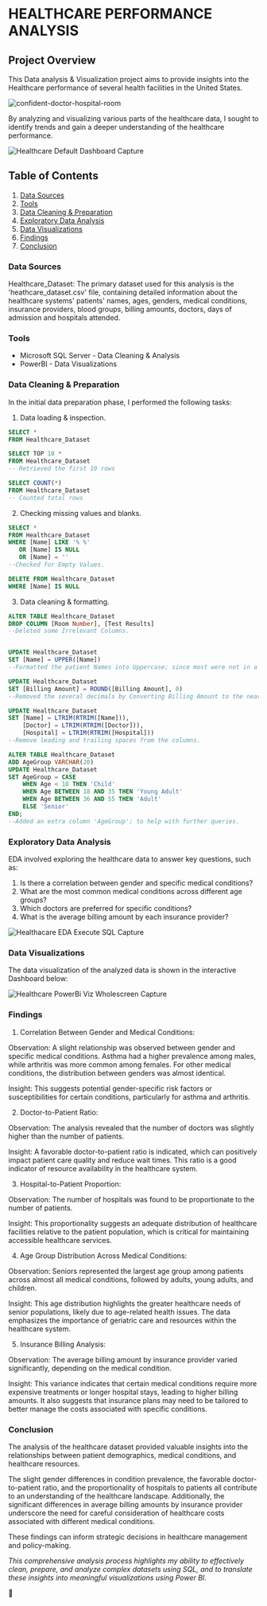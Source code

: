 # HEALTHCARE PERFORMANCE ANALYSIS


## Project Overview
This Data analysis & Visualization project aims to provide insights into the Healthcare performance of several health facilities in the United States.

![confident-doctor-hospital-room](https://github.com/user-attachments/assets/10f4356a-8b79-4157-8e07-26e61b84b111)

By analyzing and visualizing various parts of the healthcare data, I sought to identify trends and gain a deeper understanding of the healthcare performance.

![Healthcare Default Dashboard Capture](https://github.com/user-attachments/assets/24f1c773-6922-45ec-a378-78c4e2811a24)

## Table of Contents
1. [Data Sources](#data-sources)
2. [Tools](#tools)
3. [Data Cleaning & Preparation](#data-cleaning-&-preparation)
4. [Exploratory Data Analysis](#exploratory-data-analysis)
5. [Data Visualizations](#data-visualizations)
6. [Findings](#findings)
7. [Conclusion](#conclusion) 

### Data Sources
Healthcare_Dataset:
The primary dataset used for this analysis is the 'heathcare_dataset.csv' file, containing detailed information about the healthcare systems' patients' names, ages, genders, medical conditions, insurance providers, blood groups, billing amounts, doctors, days of admission and hospitals attended.

### Tools
- Microsoft SQL Server - Data Cleaning & Analysis
- PowerBI - Data Visualizations

### Data Cleaning & Preparation
In the initial data preparation phase, I performed the following tasks:
1. Data loading & inspection.

```sql
SELECT *
FROM Healthcare_Dataset

SELECT TOP 10 *
FROM Healthcare_Dataset
-- Retrieved the first 10 rows

SELECT COUNT(*)
FROM Healthcare_Dataset
-- Counted total rows
```

2. Checking missing values and blanks.
```sql
SELECT *
FROM Healthcare_Dataset
WHERE [Name] LIKE '% %'
   OR [Name] IS NULL
   OR [Name] = ''
--Checked for Empty Values.

DELETE FROM Healthcare_Dataset
WHERE [Name] IS NULL
```

3. Data cleaning & formatting.

```sql
ALTER TABLE Healthcare_Dataset
DROP COLUMN [Room Number], [Test Results]
--Deleted some Irrelevant Columns.


UPDATE Healthcare_Dataset
SET [Name] = UPPER([Name])
--Formatted the patient Names into Uppercase; since most were not in a uniform format.

UPDATE Healthcare_Dataset
SET [Billing Amount] = ROUND([Billing Amount], 0)
--Removed the several decimals by Converting Billing Amount to the nearest Whole Number.

UPDATE Healthcare_Dataset
SET [Name] = LTRIM(RTRIM([Name])),
    [Doctor] = LTRIM(RTRIM([Doctor])),
    [Hospital] = LTRIM(RTRIM([Hospital]))
--Remove leading and trailing spaces from the columns.

ALTER TABLE Healthcare_Dataset
ADD AgeGroup VARCHAR(20)
UPDATE Healthcare_Dataset
SET AgeGroup = CASE
    WHEN Age < 18 THEN 'Child'
    WHEN Age BETWEEN 18 AND 35 THEN 'Young Adult'
    WHEN Age BETWEEN 36 AND 55 THEN 'Adult'
    ELSE 'Senior'
END;
--Added an extra column 'AgeGroup'; to help with further queries.
```

### Exploratory Data Analysis
EDA involved exploring the healthcare data to answer key questions, such as:
1. Is there a correlation between gender and specific medical conditions?
2. What are the most common medical conditions across different age groups?
3. Which doctors are preferred for specific conditions?
4. What is the average billing amount by each insurance provider?

![Healthacare EDA Execute SQL Capture](https://github.com/user-attachments/assets/d1dd7da1-0a1a-44ac-b94b-190f97f15c60)

### Data Visualizations
The data visualization of the analyzed data is shown in the interactive Dashboard below:

![Healthcare PowerBi Viz Wholescreen Capture](https://github.com/user-attachments/assets/d47ed06f-1fec-42e8-952b-d1efa47cb2c1)

### Findings
1. Correlation Between Gender and Medical Conditions:

Observation: A slight relationship was observed between gender and specific medical conditions. Asthma had a higher prevalence among males, while arthritis was more common among females. For other medical conditions, the distribution between genders was almost identical.

Insight: This suggests potential gender-specific risk factors or susceptibilities for certain conditions, particularly for asthma and arthritis.

2. Doctor-to-Patient Ratio:

Observation: The analysis revealed that the number of doctors was slightly higher than the number of patients.

Insight: A favorable doctor-to-patient ratio is indicated, which can positively impact patient care quality and reduce wait times. This ratio is a good indicator of resource availability in the healthcare system.

3. Hospital-to-Patient Proportion:

Observation: The number of hospitals was found to be proportionate to the number of patients.

Insight: This proportionality suggests an adequate distribution of healthcare facilities relative to the patient population, which is critical for maintaining accessible healthcare services.

4. Age Group Distribution Across Medical Conditions:

Observation: Seniors represented the largest age group among patients across almost all medical conditions, followed by adults, young adults, and children.

Insight: This age distribution highlights the greater healthcare needs of senior populations, likely due to age-related health issues. The data emphasizes the importance of geriatric care and resources within the healthcare system.

5. Insurance Billing Analysis:

Observation: The average billing amount by insurance provider varied significantly, depending on the medical condition.

Insight: This variance indicates that certain medical conditions require more expensive treatments or longer hospital stays, leading to higher billing amounts. It also suggests that insurance plans may need to be tailored to better manage the costs associated with specific conditions.

### Conclusion
The analysis of the healthcare dataset provided valuable insights into the relationships between patient demographics, medical conditions, and healthcare resources.

The slight gender differences in condition prevalence, the favorable doctor-to-patient ratio, and the proportionality of hospitals to patients all contribute to an understanding of the healthcare landscape. Additionally, the significant differences in average billing amounts by insurance provider underscore the need for careful consideration of healthcare costs associated with different medical conditions.

These findings can inform strategic decisions in healthcare management and policy-making.

*This comprehensive analysis process highlights my ability to effectively clean, prepare, and analyze complex datasets using SQL, and to translate these insights into meaningful visualizations using Power BI.*

💙
